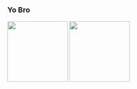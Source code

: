 ### Yo Bro
<img align="left" height="137px" src="https://github-readme-stats-one-rosy.vercel.app/api?username=devzeld&hide_title=true&hide_border=true&show_icons=true&count_private=true&line_height=21&theme=dracula" />
<img align="left" height="137px" src="https://github-readme-stats-one-rosy.vercel.app/api/top-langs/?username=devzeld&hide_title=true&hide_border=true&layout=compact&hide=html&theme=dracula" />

<!--
**devzeld/devzeld** is a ✨ _special_ ✨ repository because its `README.md` (this file) appears on your GitHub profile.

Here are some ideas to get you started:

- 🔭 I’m currently working on ...
- 🌱 I’m currently learning ...
- 👯 I’m looking to collaborate on ...
- 🤔 I’m looking for help with ...
- 💬 Ask me about ...
- 📫 How to reach me: ...
- 😄 Pronouns: ...
- ⚡ Fun fact: ...
-->
